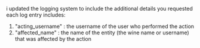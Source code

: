 i updated the logging system to include the additional details you requested 
each log entry includes:
1. "acting_username" : the username of the user who performed the action
2. "affected_name" : the name of the entity (the wine name or username) that was affected by the action 
